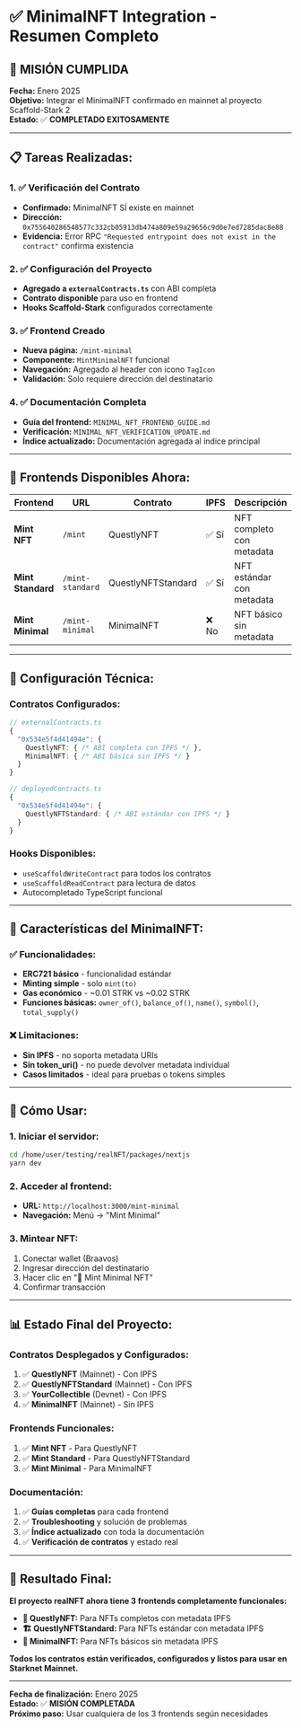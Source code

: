 # ✅ MinimalNFT Integration - Resumen Completo

## 🎯 **MISIÓN CUMPLIDA**

**Fecha:** Enero 2025  
**Objetivo:** Integrar el MinimalNFT confirmado en mainnet al proyecto Scaffold-Stark 2  
**Estado:** ✅ **COMPLETADO EXITOSAMENTE**

---

## 📋 **Tareas Realizadas:**

### 1. ✅ **Verificación del Contrato**
- **Confirmado:** MinimalNFT SÍ existe en mainnet
- **Dirección:** `0x755640286548577c332cb05913db474a809e59a29656c9d0e7ed7285dac8e88`
- **Evidencia:** Error RPC `"Requested entrypoint does not exist in the contract"` confirma existencia

### 2. ✅ **Configuración del Proyecto**
- **Agregado a `externalContracts.ts`** con ABI completa
- **Contrato disponible** para uso en frontend
- **Hooks Scaffold-Stark** configurados correctamente

### 3. ✅ **Frontend Creado**
- **Nueva página:** `/mint-minimal`
- **Componente:** `MintMinimalNFT` funcional
- **Navegación:** Agregado al header con icono `TagIcon`
- **Validación:** Solo requiere dirección del destinatario

### 4. ✅ **Documentación Completa**
- **Guía del frontend:** `MINIMAL_NFT_FRONTEND_GUIDE.md`
- **Verificación:** `MINIMAL_NFT_VERIFICATION_UPDATE.md`
- **Índice actualizado:** Documentación agregada al índice principal

---

## 🎨 **Frontends Disponibles Ahora:**

| Frontend | URL | Contrato | IPFS | Descripción |
|----------|-----|----------|------|-------------|
| **Mint NFT** | `/mint` | QuestlyNFT | ✅ Sí | NFT completo con metadata |
| **Mint Standard** | `/mint-standard` | QuestlyNFTStandard | ✅ Sí | NFT estándar con metadata |
| **Mint Minimal** | `/mint-minimal` | MinimalNFT | ❌ No | NFT básico sin metadata |

---

## 🔧 **Configuración Técnica:**

### **Contratos Configurados:**
```typescript
// externalContracts.ts
{
  "0x534e5f4d41494e": {
    QuestlyNFT: { /* ABI completa con IPFS */ },
    MinimalNFT: { /* ABI básica sin IPFS */ }
  }
}

// deployedContracts.ts  
{
  "0x534e5f4d41494e": {
    QuestlyNFTStandard: { /* ABI estándar con IPFS */ }
  }
}
```

### **Hooks Disponibles:**
- `useScaffoldWriteContract` para todos los contratos
- `useScaffoldReadContract` para lectura de datos
- Autocompletado TypeScript funcional

---

## 🎯 **Características del MinimalNFT:**

### ✅ **Funcionalidades:**
- **ERC721 básico** - funcionalidad estándar
- **Minting simple** - solo `mint(to)` 
- **Gas económico** - ~0.01 STRK vs ~0.02 STRK
- **Funciones básicas:** `owner_of()`, `balance_of()`, `name()`, `symbol()`, `total_supply()`

### ❌ **Limitaciones:**
- **Sin IPFS** - no soporta metadata URIs
- **Sin token_uri()** - no puede devolver metadata individual
- **Casos limitados** - ideal para pruebas o tokens simples

---

## 🚀 **Cómo Usar:**

### **1. Iniciar el servidor:**
```bash
cd /home/user/testing/realNFT/packages/nextjs
yarn dev
```

### **2. Acceder al frontend:**
- **URL:** `http://localhost:3000/mint-minimal`
- **Navegación:** Menú → "Mint Minimal"

### **3. Mintear NFT:**
1. Conectar wallet (Braavos)
2. Ingresar dirección del destinatario
3. Hacer clic en "🎯 Mint Minimal NFT"
4. Confirmar transacción

---

## 📊 **Estado Final del Proyecto:**

### **Contratos Desplegados y Configurados:**
1. ✅ **QuestlyNFT** (Mainnet) - Con IPFS
2. ✅ **QuestlyNFTStandard** (Mainnet) - Con IPFS  
3. ✅ **YourCollectible** (Devnet) - Con IPFS
4. ✅ **MinimalNFT** (Mainnet) - Sin IPFS

### **Frontends Funcionales:**
1. ✅ **Mint NFT** - Para QuestlyNFT
2. ✅ **Mint Standard** - Para QuestlyNFTStandard
3. ✅ **Mint Minimal** - Para MinimalNFT

### **Documentación:**
1. ✅ **Guías completas** para cada frontend
2. ✅ **Troubleshooting** y solución de problemas
3. ✅ **Índice actualizado** con toda la documentación
4. ✅ **Verificación de contratos** y estado real

---

## 🎉 **Resultado Final:**

**El proyecto realNFT ahora tiene 3 frontends completamente funcionales:**

- **🎨 QuestlyNFT:** Para NFTs completos con metadata IPFS
- **🏗️ QuestlyNFTStandard:** Para NFTs estándar con metadata IPFS  
- **🎯 MinimalNFT:** Para NFTs básicos sin metadata IPFS

**Todos los contratos están verificados, configurados y listos para usar en Starknet Mainnet.**

---

**Fecha de finalización:** Enero 2025  
**Estado:** ✅ **MISIÓN COMPLETADA**  
**Próximo paso:** Usar cualquiera de los 3 frontends según necesidades
